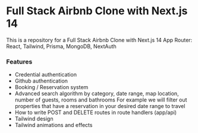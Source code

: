 <h1>Full Stack Airbnb Clone with Next.js 14</h1>

<p>This is a repository for a Full Stack Airbnb Clone with Next.js 14 App Router: React, Tailwind, Prisma, MongoDB, NextAuth</p>

<h3>Features</h3>
<ul>
  <li>Credential authentication</li>
  <li>Github authentication</li>
  <li>Booking / Reservation system</li>
  <li>Advanced search algorithm by category, date range, map location, number of guests, rooms and bathrooms
      For example we will filter out properties that have a reservation in your desired date range to travel
  </li>
  <li>How to write POST and DELETE routes in route handlers (app/api)</li>
  <li>Tailwind design</li>
  <li>Tailwind animations and effects</li>
 
</ul>
